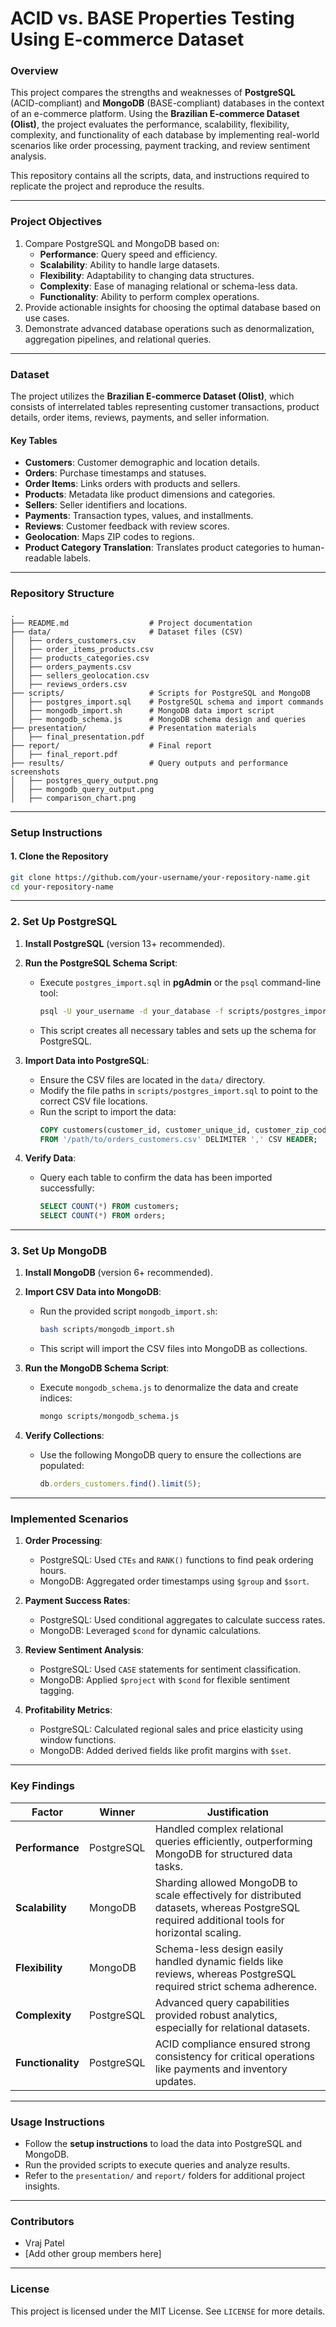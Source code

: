 
# **ACID vs. BASE Properties Testing Using E-commerce Dataset**

### **Overview**
This project compares the strengths and weaknesses of **PostgreSQL** (ACID-compliant) and **MongoDB** (BASE-compliant) databases in the context of an e-commerce platform. Using the **Brazilian E-commerce Dataset (Olist)**, the project evaluates the performance, scalability, flexibility, complexity, and functionality of each database by implementing real-world scenarios like order processing, payment tracking, and review sentiment analysis.

This repository contains all the scripts, data, and instructions required to replicate the project and reproduce the results.

---

### **Project Objectives**
1. Compare PostgreSQL and MongoDB based on:
   - **Performance**: Query speed and efficiency.
   - **Scalability**: Ability to handle large datasets.
   - **Flexibility**: Adaptability to changing data structures.
   - **Complexity**: Ease of managing relational or schema-less data.
   - **Functionality**: Ability to perform complex operations.
2. Provide actionable insights for choosing the optimal database based on use cases.
3. Demonstrate advanced database operations such as denormalization, aggregation pipelines, and relational queries.

---

### **Dataset**
The project utilizes the **Brazilian E-commerce Dataset (Olist)**, which consists of interrelated tables representing customer transactions, product details, order items, reviews, payments, and seller information.

#### **Key Tables**
- **Customers**: Customer demographic and location details.
- **Orders**: Purchase timestamps and statuses.
- **Order Items**: Links orders with products and sellers.
- **Products**: Metadata like product dimensions and categories.
- **Sellers**: Seller identifiers and locations.
- **Payments**: Transaction types, values, and installments.
- **Reviews**: Customer feedback with review scores.
- **Geolocation**: Maps ZIP codes to regions.
- **Product Category Translation**: Translates product categories to human-readable labels.

---

### **Repository Structure**

```plaintext
.
├── README.md                  # Project documentation
├── data/                      # Dataset files (CSV)
│   ├── orders_customers.csv
│   ├── order_items_products.csv
│   ├── products_categories.csv
│   ├── orders_payments.csv
│   ├── sellers_geolocation.csv
│   ├── reviews_orders.csv
├── scripts/                   # Scripts for PostgreSQL and MongoDB
│   ├── postgres_import.sql    # PostgreSQL schema and import commands
│   ├── mongodb_import.sh      # MongoDB data import script
│   ├── mongodb_schema.js      # MongoDB schema design and queries
├── presentation/              # Presentation materials
│   ├── final_presentation.pdf
├── report/                    # Final report
│   ├── final_report.pdf
├── results/                   # Query outputs and performance screenshots
│   ├── postgres_query_output.png
│   ├── mongodb_query_output.png
│   ├── comparison_chart.png
```

---

### **Setup Instructions**

#### **1. Clone the Repository**
```bash
git clone https://github.com/your-username/your-repository-name.git
cd your-repository-name
```

---

### **2. Set Up PostgreSQL**

1. **Install PostgreSQL** (version 13+ recommended).

2. **Run the PostgreSQL Schema Script**:
   - Execute `postgres_import.sql` in **pgAdmin** or the `psql` command-line tool:
     ```bash
     psql -U your_username -d your_database -f scripts/postgres_import.sql
     ```
   - This script creates all necessary tables and sets up the schema for PostgreSQL.

3. **Import Data into PostgreSQL**:
   - Ensure the CSV files are located in the `data/` directory.
   - Modify the file paths in `scripts/postgres_import.sql` to point to the correct CSV file locations.
   - Run the script to import the data:
     ```sql
     COPY customers(customer_id, customer_unique_id, customer_zip_code_prefix, customer_city, customer_state)
     FROM '/path/to/orders_customers.csv' DELIMITER ',' CSV HEADER;
     ```

4. **Verify Data**:
   - Query each table to confirm the data has been imported successfully:
     ```sql
     SELECT COUNT(*) FROM customers;
     SELECT COUNT(*) FROM orders;
     ```

---

### **3. Set Up MongoDB**

1. **Install MongoDB** (version 6+ recommended).

2. **Import CSV Data into MongoDB**:
   - Run the provided script `mongodb_import.sh`:
     ```bash
     bash scripts/mongodb_import.sh
     ```
   - This script will import the CSV files into MongoDB as collections.

3. **Run the MongoDB Schema Script**:
   - Execute `mongodb_schema.js` to denormalize the data and create indices:
     ```bash
     mongo scripts/mongodb_schema.js
     ```

4. **Verify Collections**:
   - Use the following MongoDB query to ensure the collections are populated:
     ```javascript
     db.orders_customers.find().limit(5);
     ```

---

### **Implemented Scenarios**

1. **Order Processing**:
   - PostgreSQL: Used `CTEs` and `RANK()` functions to find peak ordering hours.
   - MongoDB: Aggregated order timestamps using `$group` and `$sort`.

2. **Payment Success Rates**:
   - PostgreSQL: Used conditional aggregates to calculate success rates.
   - MongoDB: Leveraged `$cond` for dynamic calculations.

3. **Review Sentiment Analysis**:
   - PostgreSQL: Used `CASE` statements for sentiment classification.
   - MongoDB: Applied `$project` with `$cond` for flexible sentiment tagging.

4. **Profitability Metrics**:
   - PostgreSQL: Calculated regional sales and price elasticity using window functions.
   - MongoDB: Added derived fields like profit margins with `$set`.

---

### **Key Findings**

| **Factor**        | **Winner**    | **Justification**                                                                                                                                                                                                 |
|--------------------|---------------|-----------------------------------------------------------------------------------------------------------------------------------------------------------------------------------------------------------------|
| **Performance**   | PostgreSQL    | Handled complex relational queries efficiently, outperforming MongoDB for structured data tasks.                                                                                                                 |
| **Scalability**   | MongoDB       | Sharding allowed MongoDB to scale effectively for distributed datasets, whereas PostgreSQL required additional tools for horizontal scaling.                                                                     |
| **Flexibility**   | MongoDB       | Schema-less design easily handled dynamic fields like reviews, whereas PostgreSQL required strict schema adherence.                                                                                             |
| **Complexity**    | PostgreSQL    | Advanced query capabilities provided robust analytics, especially for relational datasets.                                                                                                                       |
| **Functionality** | PostgreSQL    | ACID compliance ensured strong consistency for critical operations like payments and inventory updates.                                                                                                         |

---

### **Usage Instructions**
- Follow the **setup instructions** to load the data into PostgreSQL and MongoDB.
- Run the provided scripts to execute queries and analyze results.
- Refer to the `presentation/` and `report/` folders for additional project insights.

---

### **Contributors**
- Vraj Patel
- [Add other group members here]

---

### **License**
This project is licensed under the MIT License. See `LICENSE` for more details.
